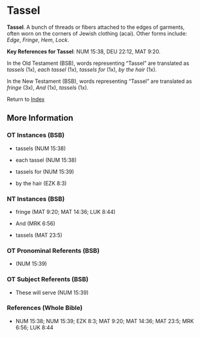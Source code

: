 # Tassel
**Tassel**. 
A bunch of threads or fibers attached to the edges of garments, often worn on the corners of Jewish clothing (acai). 
Other forms include: 
*Edge*, *Fringe*, *Hem*, *Lock*. 


**Key References for Tassel**: 
NUM 15:38, DEU 22:12, MAT 9:20. 


In the Old Testament (BSB), words representing “Tassel” are translated as 
*tassels* (1x), *each tassel* (1x), *tassels for* (1x), *by the hair* (1x). 


In the New Testament (BSB), words representing “Tassel” are translated as 
*fringe* (3x), *And* (1x), *tassels* (1x). 


Return to [Index](00-Index.md)

## More Information

### OT Instances (BSB)

* tassels (NUM 15:38)

* each tassel (NUM 15:38)

* tassels for (NUM 15:39)

* by the hair (EZK 8:3)



### NT Instances (BSB)

* fringe (MAT 9:20; MAT 14:36; LUK 8:44)

* And (MRK 6:56)

* tassels (MAT 23:5)



### OT Pronominal Referents (BSB)

*  (NUM 15:39)



### OT Subject Referents (BSB)

* These will serve (NUM 15:39)



### References (Whole Bible)

* NUM 15:38; NUM 15:39; EZK 8:3; MAT 9:20; MAT 14:36; MAT 23:5; MRK 6:56; LUK 8:44



